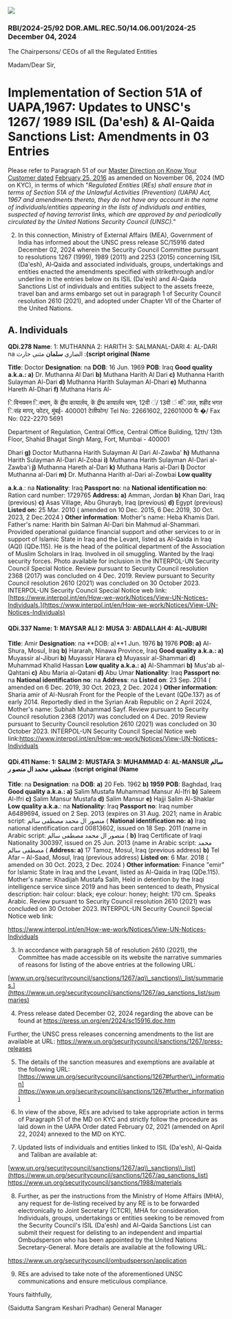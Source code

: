 ![](_page_0_Picture_0.jpeg)

### RBI/2024-25/92 DOR.AML.REC.50/14.06.001/2024-25 December 04, 2024

The Chairpersons/ CEOs of all the Regulated Entities

Madam/Dear Sir,

# **Implementation of Section 51A of UAPA,1967: Updates to UNSC's 1267/ 1989 ISIL (Da'esh) & Al-Qaida Sanctions List: Amendments in 03 Entries**

Please refer to Paragraph 51 of our [Master Direction on Know Your Customer dated](https://www.rbi.org.in/Scripts/BS_ViewMasDirections.aspx?id=11566)  [February 25, 2016](https://www.rbi.org.in/Scripts/BS_ViewMasDirections.aspx?id=11566) as amended on November 06, 2024 (MD on KYC), in terms of which "*Regulated Entities* (*REs) shall ensure that in terms of Section 51A of the Unlawful Activities (Prevention) (UAPA) Act, 1967 and amendments thereto, they do not have any account in the name of individuals/entities appearing in the lists of individuals and entities, suspected of having terrorist links, which are approved by and periodically circulated by the United Nations Security Council (UNSC)."*

2. In this connection, Ministry of External Affairs (MEA), Government of India has informed about the UNSC press release SC/15916 dated December 02, 2024 wherein the Security Council Committee pursuant to resolutions 1267 (1999), 1989 (2011) and 2253 (2015) concerning ISIL (Da'esh), Al‑Qaida and associated individuals, groups, undertakings and entities enacted the amendments specified with strikethrough and/or underline in the entries below on its ISIL (Da'esh) and Al-Qaida Sanctions List of individuals and entities subject to the assets freeze, travel ban and arms embargo set out in paragraph 1 of Security Council resolution 2610 (2021), and adopted under Chapter VII of the Charter of the United Nations.

## **A. Individuals**

**QDi.278 Name**: 1: MUTHANNA 2: HARITH 3: SALMANAL-DARI 4: AL-DARI na الضاري **سلمان** مثنى حارث :**(script original (Name**

**Title**: Doctor **Designation**: na **DOB**: 16 Jun. 1969 **POB**: Iraq **Good quality a.k.a.: a)** Dr. Muthanna Al Dari **b)** Muthana Harith Al Dari **c)** Muthanna Harith Sulayman Al-Dari **d)** Muthanna Harith Sulayman Al-Dhari **e)** Muthanna Hareth Al-Dhari **f)** Muthana Haris Al-

िविनयमन िवभाग, कें द्रीय कायार्लय, कें द्रीय कायार्लय भवन, 12वी ं/ 13वी ं मंिज़ल, शहीद भगत िसंह मागर्, फोटर्, मुंबई- 400001 टेलीफोन/ Tel No: 22661602, 22601000 फै �/ Fax No: 022-2270 5691

Department of Regulation, Central Office, Central Office Building, 12th/ 13th Floor, Shahid Bhagat Singh Marg, Fort, Mumbai - 400001

Dhari **g)** Doctor Muthanna Harith Sulayman Al Dari Al-Zawba' **h)** Muthanna Harith Sulayman Al-Dari Al-Zobai **i)** Muthanna Harith Sulayman Al-Dari al-Zawba'i **j)** Muthanna Hareth al-Dari **k)** Muthana Haris al-Dari **l)** Doctor Muthanna al-Dari **m)** Dr. Muthanna Harith al-Dari al-Zowbai **Low quality**

**a.k.a**.: na **Nationality**: Iraq **Passport no**: na **National identification no**: Ration card number: 1729765 **Address: a)** Amman, Jordan **b)** Khan Dari, Iraq (previous) **c)** Asas Village, Abu Ghurayb, Iraq (previous) **d)** Egypt (previous) **Listed on:** 25 Mar. 2010 ( amended on 10 Dec. 2015, 6 Dec.2019, 30 Oct. 2023, 2 Dec.2024 ) **Other information**: Mother's name: Heba Khamis Dari. Father's name: Harith bin Salman Al-Dari bin Mahmud al-Shammari. Provided operational guidance financial support and other services to or in support of Islamic State in Iraq and the Levant, listed as Al-Qaida in Iraq (AQI) (QDe.115). He is the head of the political department of the Association of Muslim Scholars in Iraq. Involved in oil smuggling. Wanted by the Iraqi security forces. Photo available for inclusion in the INTERPOL-UN Security Council Special Notice. Review pursuant to Security Council resolution 2368 (2017) was concluded on 4 Dec. 2019. Review pursuant to Security Council resolution 2610 (2021) was concluded on 30 October 2023. INTERPOL-UN Security Council Special Notice web link: [https://www.interpol.int/en/How-we-work/Notices/View-UN-Notices-Individuals.](https://www.interpol.int/en/How-we-work/Notices/View-UN-Notices-Individuals)

#### **QDi.337 Name:** 1: MAYSAR ALI 2: MUSA 3: ABDALLAH 4: AL-JUBURI

**Title**: Amir **Designation**: na **DOB: a)**1 Jun. 1976 **b)** 1976 **POB: a)** Al-Shura, Mosul, Iraq **b)** Hararah, Ninawa Province, Iraq **Good quality a.k.a.: a)** Muyassir al-Jiburi **b)** Muyassir Harara **c)** Muyassir al-Shammari **d)** Muhammad Khalid Hassan **Low quality a.k.a.: a)** Al-Shammari **b)** Mus'ab al-Qahtani **c)** Abu Maria al-Qatani **d)** Abu Umar **Nationality**: Iraq **Passport no**: na **National identification no**: na **Address**: na **Listed on**: 23 Sep. 2014 ( amended on 6 Dec. 2019, 30 Oct. 2023, 2 Dec. 2024 ) **Other information**: Sharia amir of Al-Nusrah Front for the People of the Levant (QDe.137) as of early 2014. Reportedly died in the Syrian Arab Republic on 2 April 2024, Mother's name: Subhah Muhammad Sayf. Review pursuant to Security Council resolution 2368 (2017) was concluded on 4 Dec. 2019 Review pursuant to Security Council resolution 2610 (2021) was concluded on 30 October 2023. INTERPOL-UN Security Council Special Notice web link:<https://www.interpol.int/en/How-we-work/Notices/View-UN-Notices-Individuals>

#### **QDi.411 Name**: 1: SALIM 2: MUSTAFA 3: MUHAMMAD 4: AL-MANSUR سالم مصطفى محمد ال منصو ر **:(script original (Name**

**Title**: na **Designation**: na **DOB**: **a)** 20 Feb. 1962 **b) 1959 POB**: Baghdad, Iraq **Good quality a.k.a.: a)** Salim Mustafa Muhammad Mansur Al-Ifri **b)** Saleem Al-Ifri **c)** Salim Mansur Mustafa **d)** Salim Mansur **e)** Hajji Salim Al-Shaklar **Low quality a.k.a.**: na **Nationality**: Iraq **Passport no**: Iraq number A6489694, issued on 2 Sep. 2013 (expires on 31 Aug. 2021; name in Arabic script: منصور ال محمد مصطفى سالم ( **National identification no: a)** Iraq national identification card 00813602, issued on 18 Sep. 2011 (name in Arabic script: منصور ال محمد مصطفى سالم ( **b)** Iraq Certificate of Iraqi Nationality 300397, issued on 25 Jun. 2013 (name in Arabic script: محمد مصطفى سالم ( **Address: a)** 17 Tamoz, Mosul, Iraq (previous address) **b)** Tel Afar – Al-Saad, Mosul, Iraq (previous address) **Listed on**: 6 Mar. 2018 ( amended on 30 Oct. 2023, 2 Dec. 2024 ) **Other information**: Finance "emir" for Islamic State in Iraq and the Levant, listed as Al-Qaida in Iraq (QDe.115). Mother's name: Khadijah Mustafa Salih, Held in detention by the Iraqi intelligence service since 2019 and has been sentenced to death, Physical description: hair colour: black; eye colour: honey; height: 170 cm. Speaks Arabic. Review pursuant to Security Council resolution 2610 (2021) was concluded on 30 October 2023. INTERPOL-UN Security Council Special Notice web link:

<https://www.interpol.int/en/How-we-work/Notices/View-UN-Notices-Individuals>

3. In accordance with paragraph 58 of resolution 2610 (2021), the Committee has made accessible on its website the narrative summaries of reasons for listing of the above entries at the following URL:

[www.un.org/securitycouncil/sanctions/1267/aq\\_sanctions\\_list/summaries.](https://www.un.org/securitycouncil/sanctions/1267/aq_sanctions_list/summaries)

4. Press release dated December 02, 2024 regarding the above can be found at <https://press.un.org/en/2024/sc15916.doc.htm>

Further, the UNSC press releases concerning amendments to the list are available at URL: <https://www.un.org/securitycouncil/sanctions/1267/press-releases>

5. The details of the sanction measures and exemptions are available at the following URL: [https://www.un.org/securitycouncil/sanctions/1267#further\\_information](https://www.un.org/securitycouncil/sanctions/1267#further_information)

6. In view of the above, REs are advised to take appropriate action in terms of Paragraph 51 of the MD on KYC and strictly follow the procedure as laid down in the UAPA Order dated February 02, 2021 (amended on April 22, 2024) annexed to the MD on KYC.

7. Updated lists of individuals and entities linked to ISIL (Da'esh), Al-Qaida and Taliban are available at:

[www.un.org/securitycouncil/sanctions/1267/aq\\_sanctions\\_list](https://www.un.org/securitycouncil/sanctions/1267/aq_sanctions_list) <https://www.un.org/securitycouncil/sanctions/1988/materials>

8. Further, as per the instructions from the Ministry of Home Affairs (MHA), any request for de-listing received by any RE is to be forwarded electronically to Joint Secretary (CTCR), MHA for consideration. Individuals, groups, undertakings or entities seeking to be removed from the Security Council's ISIL (Da'esh) and Al-Qaida Sanctions List can submit their request for delisting to an independent and impartial Ombudsperson who has been appointed by the United Nations Secretary-General. More details are available at the following URL:

<https://www.un.org/securitycouncil/ombudsperson/application>

9. REs are advised to take note of the aforementioned UNSC communications and ensure meticulous compliance.

Yours faithfully,

(Saidutta Sangram Keshari Pradhan) General Manager